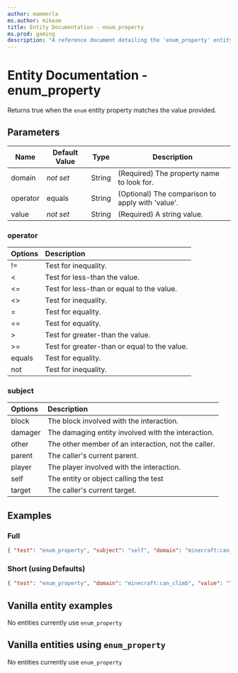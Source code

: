 ```yaml
---
author: mammerla
ms.author: mikeam
title: Entity Documentation - enum_property
ms.prod: gaming
description: "A reference document detailing the 'enum_property' entity filter"
---
```


# Entity Documentation - enum_property

Returns true when the `enum` entity property matches the value provided.

## Parameters

|Name |Default Value  |Type  |Description  |
|---------|---------|---------|---------|
| domain| *not set* |String | (Required) The property name to look for. |
| operator|equals |String | (Optional) The comparison to apply with 'value'.|
| value|*not set* |String | (Required) A string value. |

### operator

| Options| Description |
|:-----------|:-----------|
| !=| Test for inequality. |
| <| Test for less-than the value. |
| <=| Test for less-than or equal to the value. |
| <>| Test for inequality. |
| =| Test for equality. |
| ==| Test for equality. |
| >| Test for greater-than the value. |
| >=| Test for greater-than or equal to the value. |
| equals| Test for equality. |
| not| Test for inequality. |

### subject

| Options| Description |
|:-----------|:-----------|
| block| The block involved with the interaction. |
| damager| The damaging entity involved with the interaction. |
| other| The other member of an interaction, not the caller. |
| parent| The caller's current parent. |
| player| The player involved with the interaction. |
| self| The entity or object calling the test |
| target| The caller's current target. |

## Examples

### Full

```json
{ "test": "enum_property", "subject": "self", "domain": "minecraft:can_climb", "operator": "equals", "value": "" }
```

### Short (using Defaults)

```json
{ "test": "enum_property", "domain": "minecraft:can_climb", "value": "" }
```

## Vanilla entity examples

No entities currently use `enum_property`

## Vanilla entities using `enum_property`

No entities currently use `enum_property`
